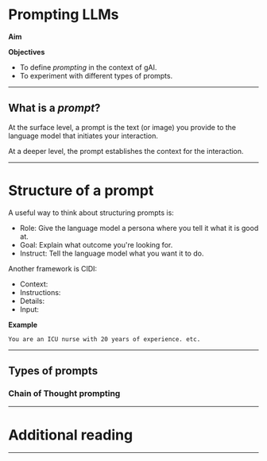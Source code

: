 # Prompting LLMs

**Aim**

**Objectives**
- To define *prompting* in the context of gAI.
- To experiment with different types of prompts.

---
## What is a *prompt*?

At the surface level, a prompt is the text (or image) you provide to the language model that initiates your interaction.

At a deeper level, the prompt establishes the context for the interaction.

---
# Structure of a prompt

A useful way to think about structuring prompts is:

- Role: Give the language model a persona where you tell it what it is good at.
- Goal: Explain what outcome you're looking for.
- Instruct: Tell the language model what you want it to do.

Another framework is CIDI:

- Context: 
- Instructions: 
- Details: 
- Input: 

**Example**

```
You are an ICU nurse with 20 years of experience. etc.
```


---
## Types of prompts

### Chain of Thought prompting


---

# Additional reading



---
